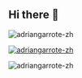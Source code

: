 ## Hi there 👋

<p align="left"> <img src="https://komarev.com/ghpvc/?username=adriangarrote-zh&label=Profile%20views&color=0e75b6&style=flat" alt="adriangarrote-zh" /> </p>

<p align="left"> <a href="https://github.com/ryo-ma/github-profile-trophy"><img src="https://github-profile-trophy.vercel.app/?username=adriangarrote-zh&title=Commits" alt="adriangarrote-zh" /></a> </p>

<p><img align="center" src="https://github-readme-streak-stats.herokuapp.com/?user=adriangarrote-zh&" alt="adriangarrote-zh" /></p>
